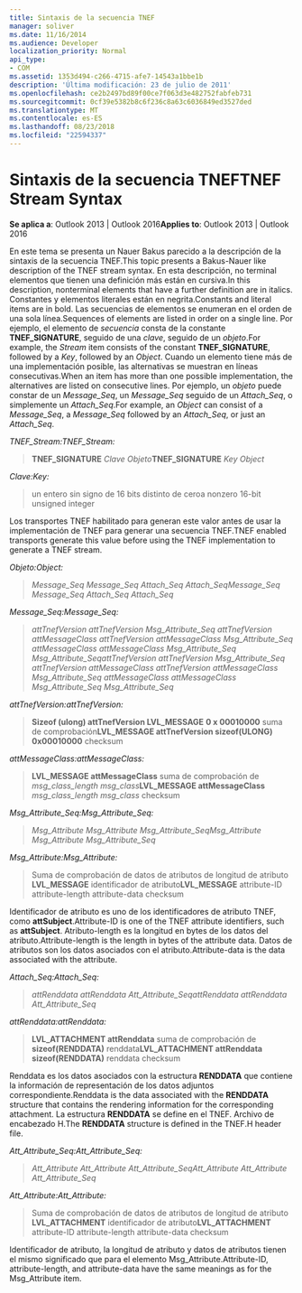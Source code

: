 ```yaml
---
title: Sintaxis de la secuencia TNEF
manager: soliver
ms.date: 11/16/2014
ms.audience: Developer
localization_priority: Normal
api_type:
- COM
ms.assetid: 1353d494-c266-4715-afe7-14543a1bbe1b
description: 'Última modificación: 23 de julio de 2011'
ms.openlocfilehash: ce2b2497bd89f00ce7f063d3e482752fabfeb731
ms.sourcegitcommit: 0cf39e5382b8c6f236c8a63c6036849ed3527ded
ms.translationtype: MT
ms.contentlocale: es-ES
ms.lasthandoff: 08/23/2018
ms.locfileid: "22594337"
---
```

# <a name="tnef-stream-syntax"></a><span data-ttu-id="c4ad1-103">Sintaxis de la secuencia TNEF</span><span class="sxs-lookup"><span data-stu-id="c4ad1-103">TNEF Stream Syntax</span></span>

  
  
<span data-ttu-id="c4ad1-104">**Se aplica a**: Outlook 2013 | Outlook 2016</span><span class="sxs-lookup"><span data-stu-id="c4ad1-104">**Applies to**: Outlook 2013 | Outlook 2016</span></span> 
  
<span data-ttu-id="c4ad1-105">En este tema se presenta un Nauer Bakus parecido a la descripción de la sintaxis de la secuencia TNEF.</span><span class="sxs-lookup"><span data-stu-id="c4ad1-105">This topic presents a Bakus-Nauer like description of the TNEF stream syntax.</span></span> <span data-ttu-id="c4ad1-106">En esta descripción, no terminal elementos que tienen una definición más están en cursiva.</span><span class="sxs-lookup"><span data-stu-id="c4ad1-106">In this description, nonterminal elements that have a further definition are in italics.</span></span> <span data-ttu-id="c4ad1-107">Constantes y elementos literales están en negrita.</span><span class="sxs-lookup"><span data-stu-id="c4ad1-107">Constants and literal items are in bold.</span></span> <span data-ttu-id="c4ad1-108">Las secuencias de elementos se enumeran en el orden de una sola línea.</span><span class="sxs-lookup"><span data-stu-id="c4ad1-108">Sequences of elements are listed in order on a single line.</span></span> <span data-ttu-id="c4ad1-109">Por ejemplo, el elemento de _secuencia_ consta de la constante **TNEF_SIGNATURE**, seguido de una _clave_, seguido de un _objeto_.</span><span class="sxs-lookup"><span data-stu-id="c4ad1-109">For example, the  _Stream_ item consists of the constant **TNEF_SIGNATURE**, followed by a  _Key_, followed by an  _Object_.</span></span> <span data-ttu-id="c4ad1-110">Cuando un elemento tiene más de una implementación posible, las alternativas se muestran en líneas consecutivas.</span><span class="sxs-lookup"><span data-stu-id="c4ad1-110">When an item has more than one possible implementation, the alternatives are listed on consecutive lines.</span></span> <span data-ttu-id="c4ad1-111">Por ejemplo, un _objeto_ puede constar de un _Message_Seq_, un _Message_Seq_ seguido de un _Attach_Seq_, o simplemente un _Attach_Seq_.</span><span class="sxs-lookup"><span data-stu-id="c4ad1-111">For example, an  _Object_ can consist of a  _Message_Seq_, a  _Message_Seq_ followed by an  _Attach_Seq_, or just an  _Attach_Seq_.</span></span>
  
 <span data-ttu-id="c4ad1-112">_TNEF_Stream:_</span><span class="sxs-lookup"><span data-stu-id="c4ad1-112">_TNEF_Stream:_</span></span>
  
> <span data-ttu-id="c4ad1-113">**TNEF_SIGNATURE** _Clave_ _Objeto_</span><span class="sxs-lookup"><span data-stu-id="c4ad1-113">**TNEF_SIGNATURE** _Key_ _Object_</span></span>
    
 <span data-ttu-id="c4ad1-114">_Clave:_</span><span class="sxs-lookup"><span data-stu-id="c4ad1-114">_Key:_</span></span>
  
> <span data-ttu-id="c4ad1-115">un entero sin signo de 16 bits distinto de cero</span><span class="sxs-lookup"><span data-stu-id="c4ad1-115">a nonzero 16-bit unsigned integer</span></span>
    
<span data-ttu-id="c4ad1-116">Los transportes TNEF habilitado para generan este valor antes de usar la implementación de TNEF para generar una secuencia TNEF.</span><span class="sxs-lookup"><span data-stu-id="c4ad1-116">TNEF enabled transports generate this value before using the TNEF implementation to generate a TNEF stream.</span></span>
  
 <span data-ttu-id="c4ad1-117">_Objeto:_</span><span class="sxs-lookup"><span data-stu-id="c4ad1-117">_Object:_</span></span>
  
>  <span data-ttu-id="c4ad1-118">_Message_Seq Message_Seq Attach_Seq Attach_Seq_</span><span class="sxs-lookup"><span data-stu-id="c4ad1-118">_Message_Seq Message_Seq Attach_Seq Attach_Seq_</span></span>
    
 <span data-ttu-id="c4ad1-119">_Message_Seq:_</span><span class="sxs-lookup"><span data-stu-id="c4ad1-119">_Message_Seq:_</span></span>
  
>  <span data-ttu-id="c4ad1-120">_attTnefVersion attTnefVersion Msg_Attribute_Seq attTnefVersion attMessageClass attTnefVersion attMessageClass Msg_Attribute_Seq attMessageClass attMessageClass Msg_Attribute_Seq Msg_Attribute_Seq_</span><span class="sxs-lookup"><span data-stu-id="c4ad1-120">_attTnefVersion attTnefVersion Msg_Attribute_Seq attTnefVersion attMessageClass attTnefVersion attMessageClass Msg_Attribute_Seq attMessageClass attMessageClass Msg_Attribute_Seq Msg_Attribute_Seq_</span></span>
    
 <span data-ttu-id="c4ad1-121">_attTnefVersion:_</span><span class="sxs-lookup"><span data-stu-id="c4ad1-121">_attTnefVersion:_</span></span>
  
> <span data-ttu-id="c4ad1-122">**Sizeof (ulong) attTnefVersion LVL_MESSAGE** **0 x 00010000** suma de comprobación</span><span class="sxs-lookup"><span data-stu-id="c4ad1-122">**LVL_MESSAGE attTnefVersion sizeof(ULONG)** **0x00010000** checksum</span></span> 
    
 <span data-ttu-id="c4ad1-123">_attMessageClass:_</span><span class="sxs-lookup"><span data-stu-id="c4ad1-123">_attMessageClass:_</span></span>
  
> <span data-ttu-id="c4ad1-124">**LVL_MESSAGE attMessageClass** suma de comprobación de _msg_class_length msg_class_</span><span class="sxs-lookup"><span data-stu-id="c4ad1-124">**LVL_MESSAGE attMessageClass** _msg_class_length msg_class_ checksum</span></span> 
    
 <span data-ttu-id="c4ad1-125">_Msg_Attribute_Seq:_</span><span class="sxs-lookup"><span data-stu-id="c4ad1-125">_Msg_Attribute_Seq:_</span></span>
  
>  <span data-ttu-id="c4ad1-126">_Msg_Attribute Msg_Attribute Msg_Attribute_Seq_</span><span class="sxs-lookup"><span data-stu-id="c4ad1-126">_Msg_Attribute Msg_Attribute Msg_Attribute_Seq_</span></span>
    
 <span data-ttu-id="c4ad1-127">_Msg_Attribute:_</span><span class="sxs-lookup"><span data-stu-id="c4ad1-127">_Msg_Attribute:_</span></span>
  
> <span data-ttu-id="c4ad1-128">Suma de comprobación de datos de atributos de longitud de atributo **LVL_MESSAGE** identificador de atributo</span><span class="sxs-lookup"><span data-stu-id="c4ad1-128">**LVL_MESSAGE** attribute-ID attribute-length attribute-data checksum</span></span> 
    
<span data-ttu-id="c4ad1-129">Identificador de atributo es uno de los identificadores de atributo TNEF, como **attSubject**.</span><span class="sxs-lookup"><span data-stu-id="c4ad1-129">Attribute-ID is one of the TNEF attribute identifiers, such as **attSubject**.</span></span> <span data-ttu-id="c4ad1-130">Atributo-length es la longitud en bytes de los datos del atributo.</span><span class="sxs-lookup"><span data-stu-id="c4ad1-130">Attribute-length is the length in bytes of the attribute data.</span></span> <span data-ttu-id="c4ad1-131">Datos de atributos son los datos asociados con el atributo.</span><span class="sxs-lookup"><span data-stu-id="c4ad1-131">Attribute-data is the data associated with the attribute.</span></span>
  
 <span data-ttu-id="c4ad1-132">_Attach_Seq:_</span><span class="sxs-lookup"><span data-stu-id="c4ad1-132">_Attach_Seq:_</span></span>
  
>  <span data-ttu-id="c4ad1-133">_attRenddata attRenddata Att_Attribute_Seq_</span><span class="sxs-lookup"><span data-stu-id="c4ad1-133">_attRenddata attRenddata Att_Attribute_Seq_</span></span>
    
 <span data-ttu-id="c4ad1-134">_attRenddata:_</span><span class="sxs-lookup"><span data-stu-id="c4ad1-134">_attRenddata:_</span></span>
  
> <span data-ttu-id="c4ad1-135">**LVL_ATTACHMENT attRenddata** suma de comprobación de **sizeof(RENDDATA)** renddata</span><span class="sxs-lookup"><span data-stu-id="c4ad1-135">**LVL_ATTACHMENT attRenddata** **sizeof(RENDDATA)** renddata checksum</span></span> 
    
<span data-ttu-id="c4ad1-136">Renddata es los datos asociados con la estructura **RENDDATA** que contiene la información de representación de los datos adjuntos correspondiente.</span><span class="sxs-lookup"><span data-stu-id="c4ad1-136">Renddata is the data associated with the **RENDDATA** structure that contains the rendering information for the corresponding attachment.</span></span> <span data-ttu-id="c4ad1-137">La estructura **RENDDATA** se define en el TNEF. Archivo de encabezado H.</span><span class="sxs-lookup"><span data-stu-id="c4ad1-137">The **RENDDATA** structure is defined in the TNEF.H header file.</span></span> 
  
 <span data-ttu-id="c4ad1-138">_Att_Attribute_Seq:_</span><span class="sxs-lookup"><span data-stu-id="c4ad1-138">_Att_Attribute_Seq:_</span></span>
  
>  <span data-ttu-id="c4ad1-139">_Att_Attribute Att_Attribute Att_Attribute_Seq_</span><span class="sxs-lookup"><span data-stu-id="c4ad1-139">_Att_Attribute Att_Attribute Att_Attribute_Seq_</span></span>
    
 <span data-ttu-id="c4ad1-140">_Att_Attribute:_</span><span class="sxs-lookup"><span data-stu-id="c4ad1-140">_Att_Attribute:_</span></span>
  
> <span data-ttu-id="c4ad1-141">Suma de comprobación de datos de atributos de longitud de atributo **LVL_ATTACHMENT** identificador de atributo</span><span class="sxs-lookup"><span data-stu-id="c4ad1-141">**LVL_ATTACHMENT** attribute-ID attribute-length attribute-data checksum</span></span> 
    
<span data-ttu-id="c4ad1-142">Identificador de atributo, la longitud de atributo y datos de atributos tienen el mismo significado que para el elemento Msg_Attribute.</span><span class="sxs-lookup"><span data-stu-id="c4ad1-142">Attribute-ID, attribute-length, and attribute-data have the same meanings as for the Msg_Attribute item.</span></span>
  


